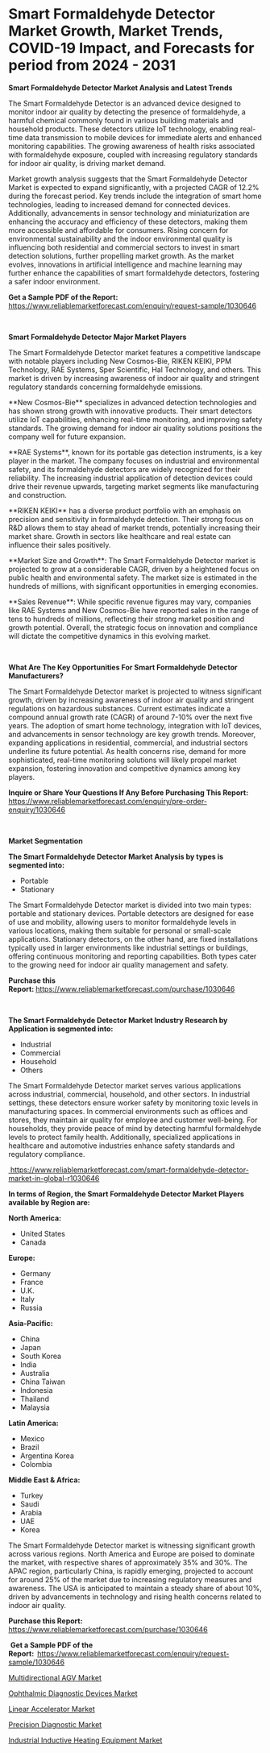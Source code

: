 <p><h1>Smart Formaldehyde Detector Market Growth, Market Trends, COVID-19 Impact, and Forecasts for period from 2024 - 2031</h1></p><p><strong>Smart Formaldehyde Detector Market Analysis and Latest Trends</strong></p>
<p><p>The Smart Formaldehyde Detector is an advanced device designed to monitor indoor air quality by detecting the presence of formaldehyde, a harmful chemical commonly found in various building materials and household products. These detectors utilize IoT technology, enabling real-time data transmission to mobile devices for immediate alerts and enhanced monitoring capabilities. The growing awareness of health risks associated with formaldehyde exposure, coupled with increasing regulatory standards for indoor air quality, is driving market demand. </p><p>Market growth analysis suggests that the Smart Formaldehyde Detector Market is expected to expand significantly, with a projected CAGR of 12.2% during the forecast period. Key trends include the integration of smart home technologies, leading to increased demand for connected devices. Additionally, advancements in sensor technology and miniaturization are enhancing the accuracy and efficiency of these detectors, making them more accessible and affordable for consumers. Rising concern for environmental sustainability and the indoor environmental quality is influencing both residential and commercial sectors to invest in smart detection solutions, further propelling market growth. As the market evolves, innovations in artificial intelligence and machine learning may further enhance the capabilities of smart formaldehyde detectors, fostering a safer indoor environment.</p></p>
<p><strong>Get a Sample PDF of the Report:&nbsp;</strong> <a href="https://www.reliablemarketforecast.com/enquiry/request-sample/1030646?utm_campaign=1108&utm_medium=2&utm_source=Github&utm_content=ia&utm_term=29102024&utm_id=smart-formaldehyde-detector">https://www.reliablemarketforecast.com/enquiry/request-sample/1030646</a></p>
<p>&nbsp;</p>
<p><strong>Smart Formaldehyde Detector Major Market Players</strong></p>
<p><p>The Smart Formaldehyde Detector market features a competitive landscape with notable players including New Cosmos-Bie, RIKEN KEIKI, PPM Technology, RAE Systems, Sper Scientific, Hal Technology, and others. This market is driven by increasing awareness of indoor air quality and stringent regulatory standards concerning formaldehyde emissions.</p><p>**New Cosmos-Bie** specializes in advanced detection technologies and has shown strong growth with innovative products. Their smart detectors utilize IoT capabilities, enhancing real-time monitoring, and improving safety standards. The growing demand for indoor air quality solutions positions the company well for future expansion.</p><p>**RAE Systems**, known for its portable gas detection instruments, is a key player in the market. The company focuses on industrial and environmental safety, and its formaldehyde detectors are widely recognized for their reliability. The increasing industrial application of detection devices could drive their revenue upwards, targeting market segments like manufacturing and construction.</p><p>**RIKEN KEIKI** has a diverse product portfolio with an emphasis on precision and sensitivity in formaldehyde detection. Their strong focus on R&D allows them to stay ahead of market trends, potentially increasing their market share. Growth in sectors like healthcare and real estate can influence their sales positively.</p><p>**Market Size and Growth**: The Smart Formaldehyde Detector market is projected to grow at a considerable CAGR, driven by a heightened focus on public health and environmental safety. The market size is estimated in the hundreds of millions, with significant opportunities in emerging economies.</p><p>**Sales Revenue**: While specific revenue figures may vary, companies like RAE Systems and New Cosmos-Bie have reported sales in the range of tens to hundreds of millions, reflecting their strong market position and growth potential. Overall, the strategic focus on innovation and compliance will dictate the competitive dynamics in this evolving market.</p></p>
<p>&nbsp;</p>
<p><strong>What Are The Key Opportunities For Smart Formaldehyde Detector Manufacturers?</strong></p>
<p><p>The Smart Formaldehyde Detector market is projected to witness significant growth, driven by increasing awareness of indoor air quality and stringent regulations on hazardous substances. Current estimates indicate a compound annual growth rate (CAGR) of around 7-10% over the next five years. The adoption of smart home technology, integration with IoT devices, and advancements in sensor technology are key growth trends. Moreover, expanding applications in residential, commercial, and industrial sectors underline its future potential. As health concerns rise, demand for more sophisticated, real-time monitoring solutions will likely propel market expansion, fostering innovation and competitive dynamics among key players.</p></p>
<p><strong>Inquire or Share Your Questions If Any Before Purchasing This Report:</strong> <a href="https://www.reliablemarketforecast.com/enquiry/pre-order-enquiry/1030646?utm_campaign=1108&utm_medium=2&utm_source=Github&utm_content=ia&utm_term=29102024&utm_id=smart-formaldehyde-detector">https://www.reliablemarketforecast.com/enquiry/pre-order-enquiry/1030646</a></p>
<p>&nbsp;</p>
<p><strong>Market Segmentation</strong></p>
<p><strong>The Smart Formaldehyde Detector Market Analysis by types is segmented into:</strong></p>
<p><ul><li>Portable</li><li>Stationary</li></ul></p>
<p><p>The Smart Formaldehyde Detector market is divided into two main types: portable and stationary devices. Portable detectors are designed for ease of use and mobility, allowing users to monitor formaldehyde levels in various locations, making them suitable for personal or small-scale applications. Stationary detectors, on the other hand, are fixed installations typically used in larger environments like industrial settings or buildings, offering continuous monitoring and reporting capabilities. Both types cater to the growing need for indoor air quality management and safety.</p></p>
<p><strong>Purchase this Report:&nbsp;</strong><a href="https://www.reliablemarketforecast.com/purchase/1030646?utm_campaign=1108&utm_medium=2&utm_source=Github&utm_content=ia&utm_term=29102024&utm_id=smart-formaldehyde-detector">https://www.reliablemarketforecast.com/purchase/1030646</a></p>
<p>&nbsp;</p>
<p><strong>The Smart Formaldehyde Detector Market Industry Research by Application is segmented into:</strong></p>
<p><ul><li>Industrial</li><li>Commercial</li><li>Household</li><li>Others</li></ul></p>
<p><p>The Smart Formaldehyde Detector market serves various applications across industrial, commercial, household, and other sectors. In industrial settings, these detectors ensure worker safety by monitoring toxic levels in manufacturing spaces. In commercial environments such as offices and stores, they maintain air quality for employee and customer well-being. For households, they provide peace of mind by detecting harmful formaldehyde levels to protect family health. Additionally, specialized applications in healthcare and automotive industries enhance safety standards and regulatory compliance.</p></p>
<p><a href="https://www.reliablemarketforecast.com/smart-formaldehyde-detector-market-in-global-r1030646?utm_campaign=1108&utm_medium=2&utm_source=Github&utm_content=ia&utm_term=29102024&utm_id=smart-formaldehyde-detector">&nbsp;https://www.reliablemarketforecast.com/smart-formaldehyde-detector-market-in-global-r1030646</a></p>
<p><strong>In terms of Region, the Smart Formaldehyde Detector Market Players available by Region are:</strong></p>
<p>
    <p> <strong> North America: </strong>
        <ul>
            <li>United States</li>
            <li>Canada</li>
        </ul>
        </p> 
    <p> <strong> Europe: </strong>
        <ul>
            <li>Germany</li>
            <li>France</li>
            <li>U.K.</li>
            <li>Italy</li>
            <li>Russia</li>
        </ul>
        </p> 
    <p> <strong> Asia-Pacific: </strong>
        <ul>
            <li>China</li>
            <li>Japan</li>
            <li>South Korea</li>
            <li>India</li>
            <li>Australia</li>
            <li>China Taiwan</li>
            <li>Indonesia</li>
            <li>Thailand</li>
            <li>Malaysia</li>
        </ul>
        </p> 
    <p> <strong> Latin America: </strong>
        <ul>
            <li>Mexico</li>
            <li>Brazil</li>
            <li>Argentina Korea</li>
            <li>Colombia</li>
        </ul>
        </p> 
    <p> <strong> Middle East & Africa: </strong>
        <ul>
            <li>Turkey</li>
            <li>Saudi</li>
            <li>Arabia</li>
            <li>UAE</li>
            <li>Korea</li>
        </ul>
    </p>
    </p>
<p><p>The Smart Formaldehyde Detector market is witnessing significant growth across various regions. North America and Europe are poised to dominate the market, with respective shares of approximately 35% and 30%. The APAC region, particularly China, is rapidly emerging, projected to account for around 25% of the market due to increasing regulatory measures and awareness. The USA is anticipated to maintain a steady share of about 10%, driven by advancements in technology and rising health concerns related to indoor air quality.</p></p>
<p><strong>Purchase this Report: </strong><a href="https://www.reliablemarketforecast.com/purchase/1030646?utm_campaign=1108&utm_medium=2&utm_source=Github&utm_content=ia&utm_term=29102024&utm_id=smart-formaldehyde-detector">https://www.reliablemarketforecast.com/purchase/1030646</a></p>
<p>&nbsp;<strong>Get a Sample PDF of the Report:&nbsp;&nbsp;</strong><a href="https://www.reliablemarketforecast.com/enquiry/request-sample/1030646?utm_campaign=1108&utm_medium=2&utm_source=Github&utm_content=ia&utm_term=29102024&utm_id=smart-formaldehyde-detector">https://www.reliablemarketforecast.com/enquiry/request-sample/1030646</a></p>
<p><strong></strong></p>
<p><p><a href="https://issuu.com/reportprime-2/docs/multidirectional-agv-market-size-20_46545abd17d3e5?utm_campaign=1108&utm_medium=2&utm_source=Github&utm_content=ia&utm_term=29102024&utm_id=smart-formaldehyde-detector">Multidirectional AGV Market</a></p><p><a href="https://www.linkedin.com/pulse/ophthalmic-diagnostic-devices-market-forecasts-trends-impact-aw64c?utm_campaign=1108&utm_medium=2&utm_source=Github&utm_content=ia&utm_term=29102024&utm_id=smart-formaldehyde-detector">Ophthalmic Diagnostic Devices Market</a></p><p><a href="https://www.linkedin.com/pulse/linear-accelerator-market-pulse-47-expansion-blueprint-2024-2031-eo7ze?utm_campaign=1108&utm_medium=2&utm_source=Github&utm_content=ia&utm_term=29102024&utm_id=smart-formaldehyde-detector">Linear Accelerator Market</a></p><p><a href="https://www.linkedin.com/pulse/global-precision-diagnostic-market-trends-analysis-skyse?utm_campaign=1108&utm_medium=2&utm_source=Github&utm_content=ia&utm_term=29102024&utm_id=smart-formaldehyde-detector">Precision Diagnostic Market</a></p><p><a href="https://issuu.com/reportprime-2/docs/industrial-inductive-heating-equipm_1bc2336849d8b3?utm_campaign=1108&utm_medium=2&utm_source=Github&utm_content=ia&utm_term=29102024&utm_id=smart-formaldehyde-detector">Industrial Inductive Heating Equipment Market</a></p></p>